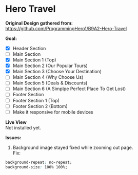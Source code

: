 # Hero Travel

**Original Design gathered from:** <br>
<https://github.com/ProgrammingHero1/B9A2-Hero-Travel>


**Goal:**
- [x] Header Section
- [ ] Main Section
- [x] Main Section 1 (Top)
- [x] Main Section 2 (Our Popular Tours)
- [x] Main Section 3 (Choose Your Destination)
- [ ] Main Section 4 (Why Choose Us)
- [ ] Main Section 5 (Deals & Discounts)
- [ ] Main Section 6 (A Simplpe Perfect Place To Get Lost)
- [ ] Footer Section
- [ ] Footer Section 1 (Top)
- [ ] Footer Section 2 (Bottom)
- [ ] Make it responsive for mobile devices
 
**Live View** <br>
Not installed yet.

**Issues:**
1. Background image stayed fixed while zooming out page. <br>
Fix:
```css
background-repeat: no-repeat;
background-size: 100% 100%;
```